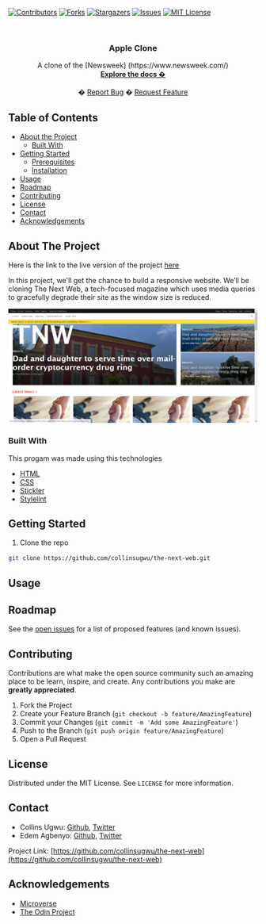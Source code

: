 
<!-- PROJECT SHIELDS -->
<!--
*** I'm using markdown "reference style" links for readability.
*** Reference links are enclosed in brackets [ ] instead of parentheses ( ).
*** See the bottom of this document for the declaration of the reference variables
*** for contributors-url, forks-url, etc. This is an optional, concise syntax you may use.
*** https://www.markdownguide.org/basic-syntax/#reference-style-links
-->
[![Contributors][contributors-shield]][contributors-url]
[![Forks][forks-shield]][forks-url]
[![Stargazers][stars-shield]][stars-url]
[![Issues][issues-shield]][issues-url]
[![MIT License][license-shield]][license-url]



<!-- PROJECT LOGO -->
<br />
  <h3 align="center">Apple Clone</h3>

  <p align="center">
    A clone of the [Newsweek] (https://www.newsweek.com/)  
    <br />
    <a href="https://github.com/collinsugwu/the-next-web/blob/master/README.md"><strong>Explore the docs �</strong></a>
    <br />
    <br />
        �
    <a href="https://github.com/collinsugwu/the-next-web/issues">Report Bug</a>
    �
    <a href="https://github.com/collinsugwu/the-next-web/issues">Request Feature</a>
  </p>
</p>



<!-- TABLE OF CONTENTS -->
## Table of Contents

* [About the Project](#about-the-project)
  * [Built With](#built-with)
* [Getting Started](#getting-started)
  * [Prerequisites](#prerequisites)
  * [Installation](#installation)
* [Usage](#usage)
* [Roadmap](#roadmap)
* [Contributing](#contributing)
* [License](#license)
* [Contact](#contact)
* [Acknowledgements](#acknowledgements)



<!-- ABOUT THE PROJECT -->
## About The Project
Here is the link to the live version of the project [here](https://raw.githack.com/collinsugwu/the-next-web/feature/index.html)

In this project, we'll get the chance to build a responsive website. We’ll be cloning The Next Web, a tech-focused magazine which uses media queries to gracefully degrade their site as the window size is reduced.

<!-- [![Product Name Screen Shot][product-screenshot]](https://example.com) -->
<p align="center">
    <img src="resources/img/nextweb.PNG" alt="Screenshot">
</p>

### Built With
This progam was made using this technologies
* [HTML](https://www.ruby-lang.org/en/)
* [CSS](https://github.com/rubocop-hq/rubocop)
* [Stickler](https://stickler-ci.com/)
* [Stylelint](https://stylelint.io/)


<!-- GETTING STARTED -->
## Getting Started

<!-- 1. Get a free API Key at [https://example.com](https://example.com) -->
1. Clone the repo
```sh
git clone https://github.com/collinsugwu/the-next-web.git
```
<!-- 3. Install NPM packages
```sh
npm install
``` -->
<!-- 4. Enter your API in `config.js`
```JS
const API_KEY = 'ENTER YOUR API';
``` -->


<!-- USAGE EXAMPLES -->
## Usage


<!-- ROADMAP -->
## Roadmap

See the [open issues](https://github.com/collinsugwu/the-next-web/issues) for a list of proposed features (and known issues).


<!-- CONTRIBUTING -->
## Contributing

Contributions are what make the open source community such an amazing place to be learn, inspire, and create. Any contributions you make are **greatly appreciated**.

1. Fork the Project
2. Create your Feature Branch (`git checkout -b feature/AmazingFeature`)
3. Commit your Changes (`git commit -m 'Add some AmazingFeature'`)
4. Push to the Branch (`git push origin feature/AmazingFeature`)
5. Open a Pull Request



<!-- LICENSE -->
## License

Distributed under the MIT License. See `LICENSE` for more information.


<!-- CONTACT -->
## Contact


* Collins Ugwu: [Github](https://github.com/collinsugwu), [Twitter](https://twitter.com/collinsugwu_me)
* Edem Agbenyo: [Github](https://github.com/collinsugwu), [Twitter](https://twitter.com/collinsugwu_me)


Project Link: [https://github.com/collinsugwu/the-next-web](https://github.com/collinsugwu/the-next-web)

<!-- ACKNOWLEDGEMENTS -->
## Acknowledgements
* [Microverse](https://www.microverse.org/)
* [The Odin Project](https://www.theodinproject.com/)




<!-- MARKDOWN LINKS & IMAGES -->
<!-- https://www.markdownguide.org/basic-syntax/#reference-style-links -->
[contributors-shield]: https://img.shields.io/github/contributors/othneildrew/Best-README-Template.svg?style=flat-square
[contributors-url]: https://github.com/collinsugwu/the-next-web/graphs/contributors
[forks-shield]: https://img.shields.io/github/forks/collinsugwu/the-next-web
[forks-url]: https://github.com/collinsugwu/the-next-web/network/members
[stars-shield]: https://img.shields.io/github/stars/collinsugwu/the-next-web
[stars-url]: https://github.com/collinsugwu/collinsugwu/the-next-web/stargazers
[issues-shield]: https://img.shields.io/github/issues/collinsugwu/the-next-web
[issues-url]: https://github.com/collinsugwu/the-next-web/issues
[license-shield]: https://img.shields.io/github/license/collinsugwu/the-next-web
[license-url]: https://github.com/collinsugwu/the-next-web/blob/master/LICENSE.txt

